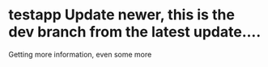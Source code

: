 # testapp Update newer, this is the dev branch from the latest update....
Getting more information, even some more
